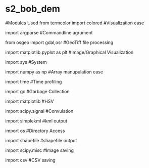 # s2_bob_dem
#Modules Used
from termcolor import colored          #Visualization ease

import argparse                        #Commandline agrument

from osgeo import gdal,osr             #GeoTiff file processing

import matplotlib.pyplot as plt        #Image/Graphical Visualization

import sys                             #System 

import numpy as np                     #Array manupulation ease

import time                            #Time profiling

import gc                              #Garbage Collection

import matplotlib                      #HSV

import scipy.signal                    #Convulation

import simplekml                       #kml output

import os                              #Directory Access 

import shapefile                       #shapefile output 

import scipy.misc		       #Image saving

import csv			       #CSV saving
